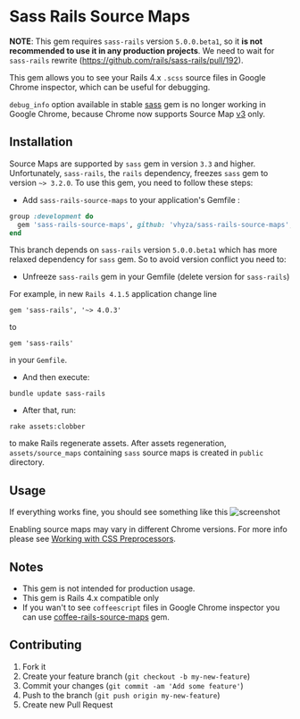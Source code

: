 # Sass Rails Source Maps

__NOTE__: This gem requires `sass-rails` version `5.0.0.beta1`, so it __is not recommended to use it in any production projects__. We need to wait for `sass-rails` rewrite (https://github.com/rails/sass-rails/pull/192).

This gem allows you to see your Rails 4.x `.scss` source files in Google Chrome inspector, which can be useful for debugging.

`debug_info` option available in stable [sass](http://sass-lang.com/) gem is no longer working in Google Chrome, because Chrome now supports Source Map [v3](https://docs.google.com/document/d/1U1RGAehQwRypUTovF1KRlpiOFze0b-_2gc6fAH0KY0k) only.

## Installation

Source Maps are supported by `sass` gem in version `3.3` and higher. Unfortunately, `sass-rails`, the `rails` dependency, freezes `sass` gem to version `~> 3.2.0`. To use this gem, you need to follow these steps:

* Add `sass-rails-source-maps` to your application's Gemfile :

````ruby
group :development do
  gem 'sass-rails-source-maps', github: 'vhyza/sass-rails-source-maps', branch: 'sass-rails-5.0.0.beta1'
end
````

This branch depends on `sass-rails` version `5.0.0.beta1` which has more relaxed dependency for `sass` gem. So to avoid version conflict you need to:

* Unfreeze `sass-rails` gem in your Gemfile (delete version for `sass-rails`)

For example, in new `Rails 4.1.5` application change line

    gem 'sass-rails', '~> 4.0.3'

to

    gem 'sass-rails'

in your `Gemfile`.

* And then execute:

````
bundle update sass-rails
````

* After that, run:

````
rake assets:clobber
````

to make Rails regenerate assets. After assets regeneration, `assets/source_maps` containing `sass` source maps is created in `public` directory.

## Usage

If everything works fine, you should see something like this ![screenshot](https://dl.dropboxusercontent.com/u/21012539/screenshots/screenshot.png)

Enabling source maps may vary in different Chrome versions. For more info please see [Working with CSS Preprocessors](https://developer.chrome.com/devtools/docs/css-preprocessors#toc-enabling-css-source-maps).

## Notes
* This gem is not intended for production usage.
* This gem is Rails 4.x compatible only
* If you wan't to see `coffeescript` files in Google Chrome inspector you can use [coffee-rails-source-maps](https://github.com/markbates/coffee-rails-source-maps) gem.


## Contributing

1. Fork it
2. Create your feature branch (`git checkout -b my-new-feature`)
3. Commit your changes (`git commit -am 'Add some feature'`)
4. Push to the branch (`git push origin my-new-feature`)
5. Create new Pull Request
